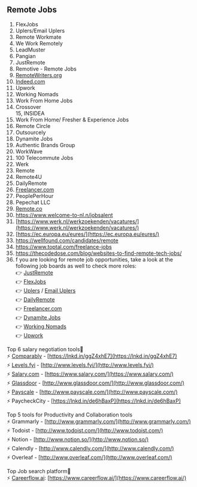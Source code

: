 ## Remote Jobs
1. FlexJobs  
2. Uplers/Email Uplers  
3. Remote Workmate  
4. We Work Remotely  
5. LeadMuster  
6. Pangian  
7. JustRemote  
8. Remotive - Remote Jobs  
9. [RemoteWriters.org](http://remotewriters.org/)  
10. [Indeed.com](http://indeed.com/)  
11. Upwork  
12. Working Nomads  
13. Work From Home Jobs  
14. Crossover  
15, INSIDEA  
16. Work From Home/ Fresher & Experience Jobs  
17. Remote Circle  
18. Outsourcely  
19. Dynamite Jobs  
20. Authentic Brands Group  
21. WorkWave  
22. 100 Telecommute Jobs  
23. Werk  
24. Remote  
25. Remote4U  
26. DailyRemote  
27. [Freelancer.com](http://freelancer.com/)  
28. PeoplePerHour  
29. Pepechat LLC  
30. [Remote.co](http://remote.co/)
31. https://www.welcome-to-nl.n/jobsalent  
32. [https://www.werk.nl/werkzoekenden/vacatures/](https://www.werk.nl/werkzoekenden/vacatures/)  
33. [https://ec.europa.eu/eures/](https://ec.europa.eu/eures/)
34. https://wellfound.com/candidates/remote
35. https://www.toptal.com/freelance-jobs
36. https://thecodedose.com/blog/websites-to-find-remote-tech-jobs/
37. f you are looking for remote job opportunities, take a look at the following job boards as well to check more roles:  
👉 [JustRemote](https://www.linkedin.com/company/justremote/)  
👉 [FlexJobs](https://www.linkedin.com/company/flexjobs-com/)  
👉 [Uplers](https://www.linkedin.com/company/weareuplers/) / [Email Uplers](https://www.linkedin.com/company/email-uplers/)  
👉 [DailyRemote](https://www.linkedin.com/company/dailyremote/)  
👉 [Freelancer.com](https://www.linkedin.com/company/freelancer-com/)  
👉 [Dynamite Jobs](https://www.linkedin.com/company/dynamite-jobs/)  
👉 [Working Nomads](https://www.linkedin.com/company/working-nomads/)  
👉 [Upwork](https://www.linkedin.com/company/upwork/)  
  
Top 6 salary negotiation tools🚀  
⚡️ [Comparably](https://www.linkedin.com/company/comparably/) - [https://lnkd.in/ggZ4xhE7](https://lnkd.in/ggZ4xhE7)  
⚡️ [Levels.fyi](https://www.linkedin.com/company/levels-fyi/) - [http://www.levels.fyi/](http://www.levels.fyi/)  
⚡️ [Salary.com](https://www.linkedin.com/company/salarydotcom/) - [https://www.salary.com/](https://www.salary.com/)  
⚡️ [Glassdoor](https://www.linkedin.com/company/glassdoor/) - [http://www.glassdoor.com/](http://www.glassdoor.com/)  
⚡️ [Payscale](https://www.linkedin.com/company/payscale/) - [http://www.payscale.com/](http://www.payscale.com/)  
⚡️ PaycheckCity - [https://lnkd.in/de6hBaxP](https://lnkd.in/de6hBaxP)  
  
Top 5 tools for Productivity and Collaboration tools  
⚡️ Grammarly - [http://www.grammarly.com/](http://www.grammarly.com/)  
⚡️ Todoist - [http://www.todoist.com/](http://www.todoist.com/)  
⚡️ Notion - [http://www.notion.so/](http://www.notion.so/)  
⚡️ Calendly - [http://www.calendly.com/](http://www.calendly.com/)  
⚡️ Overleaf - [http://www.overleaf.com/](http://www.overleaf.com/)  
  
Top Job search platform🚀  
⚡️ [Careerflow.ai](http://careerflow.ai/): [https://www.careerflow.ai/](https://www.careerflow.ai/)